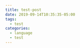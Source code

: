 ```yaml
---
title: test-post
date: 2019-09-14T10:35:35-05:00
tags:
  - test
categories:
  - language
  - test
---
```

